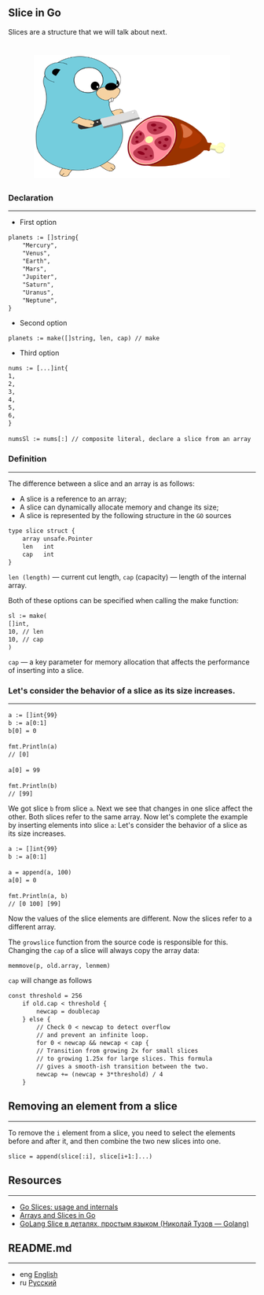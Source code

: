 ## Slice in Go

Slices are a structure that we will talk about next.
<h1 align="center"><img class="goldT" src="../../img/gophslice.svg" width="400" height="250"></h1>

### Declaration
***
- First option
```golang
planets := []string{
    "Mercury",
    "Venus",
    "Earth",
    "Mars",
    "Jupiter",
    "Saturn",
    "Uranus",
    "Neptune",
}
```

- Second option
```golang
planets := make([]string, len, cap) // make
```

- Third option
```golang
nums := [...]int{
1,
2,
3,
4,
5,
6,
}

numsSl := nums[:] // composite literal, declare a slice from an array
```
### Definition
***
The difference between a slice and an array is as follows:

- A slice is a reference to an array;
- A slice can dynamically allocate memory and change its size;
- A slice is represented by the following structure in the `GO` sources

```golang
type slice struct {
    array unsafe.Pointer
    len   int
    cap   int
}
```
`len (length)` — current cut length, `cap` (capacity) — length of the internal array.

Both of these options can be specified when calling the make function:
```golang
sl := make(
[]int,
10, // len
10, // cap
)
```
`cap` — a key parameter for memory allocation that affects the performance of inserting into a slice.

### Let's consider the behavior of a slice as its size increases.
***
```golang
a := []int{99}
b := a[0:1]
b[0] = 0

fmt.Println(a)
// [0]

a[0] = 99

fmt.Println(b)
// [99]
```

We got slice `b` from slice `a`. Next we see that changes in one slice affect the other. Both slices refer to the same array.
Now let's complete the example by inserting elements into slice `a`:
Let's consider the behavior of a slice as its size increases.
```golang
a := []int{99}
b := a[0:1]

a = append(a, 100)
a[0] = 0

fmt.Println(a, b)
// [0 100] [99]
```
Now the values of the slice elements are different. Now the slices refer to a different array.

The `growslice` function from the source code is responsible for this.
Changing the `cap` of a slice will always copy the array data:
```golang
memmove(p, old.array, lenmem)
```
`cap` will change as follows
```golang
const threshold = 256
    if old.cap < threshold {
        newcap = doublecap
    } else {
        // Check 0 < newcap to detect overflow
        // and prevent an infinite loop.
        for 0 < newcap && newcap < cap {
        // Transition from growing 2x for small slices
        // to growing 1.25x for large slices. This formula
        // gives a smooth-ish transition between the two.
        newcap += (newcap + 3*threshold) / 4
	}
```

## Removing an element from a slice
***
To remove the `i` element from a slice, you need to select the elements before and after it,
and then combine the two new slices into one.
```golang
slice = append(slice[:i], slice[i+1:]...)
```

## Resources
***
- [Go Slices: usage and internals](https://go.dev/blog/slices-intro)
- [Arrays and Slices in Go](https://www.digitalocean.com/community/tutorials/understanding-arrays-and-slices-in-go)
- [GoLang Slice в деталях, простым языком (Николай Тузов — Golang)](https://www.youtube.com/watch?v=10LW7NROfOQ&ab_channel=%D0%9D%D0%B8%D0%BA%D0%BE%D0%BB%D0%B0%D0%B9%D0%A2%D1%83%D0%B7%D0%BE%D0%B2%E2%80%94Golang)

## README.md
***

- eng [English](https://github.com/lumorow/golang-interview-preparation/blob/main/Basic/slice/README.md)
- ru [Русский](https://github.com/lumorow/golang-interview-preparation/blob/main/Basic/slice/readme/README.ru.md)